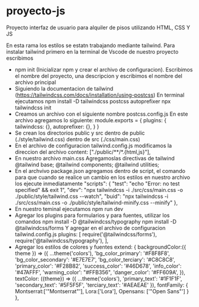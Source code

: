 # proyecto-js
Proyecto interfaz de usuario para alquiler de pisos utilizando HTML, CSS Y JS

En esta rama los estilos se estatn trabajando mediante tailwind.
Para instalar tailwind primero en la terminal de Vscode de nuestro proyecto escribimos
  - npm init (Inicializar npm y crear el archivo de configuracion).
    Escribimos el nombre del proyecto, una descripcion y escribimos el nombre del archivo principal
  - Siguiendo la documentacion de tailwind (https://tailwindcss.com/docs/installation/using-postcss)
    En terminal ejecutamos npm install -D tailwindcss postcss autoprefixer
    npx tailwindcss init
  - Creamos un archivo con el siguiente nombre postcss.config.js
    En este archivo agregamos lo siguiente:
    module.exports = {
    plugins: {
      tailwindcss: {},
      autoprefixer: {},
      }
    }
  - Se crean los directorios public y src dentro de public (./style/tailwind.css) dentro de src (./css/main.css)
  - En el archivo de configuracion tailwind.config.js
    modificamos la direccion del archivo
    content: ["./public/**/*.{html,js}"],
  - En nuestro archivo main.css
    Agregamoslas directivas de tailwind 
      @tailwind base;
      @tailwind components;
      @tailwind utilities;
  - En el archvivo package.json agregamos dentro de script, el comando para que cuando se realice un cambio en los estilos en nuestro archivo los ejecute inmediatamente
      "scripts": {
        "test": "echo \"Error: no test specified\" && exit 1",
        "dev": "npx tailwindcss -i ./src/css/main.css -o ./public/style/tailwind.css --watch",
        "buid": "npx tailwindcss -i ./src/css/main.css -o ./public/style/tailwind-minify.css --minify"
      },
  - En nuestro teminal ejecutamos npm run dev
  - Agregar los plugins para formularios y para fuentes, utilizar los comandos 
    npm install -D @tailwindcss/typography
    npm install -D @tailwindcss/forms
    Y agregar en el archivo de configuracion tailwind.config.js
      plugins: [
    require('@tailwindcss/forms'),
    require('@tailwindcss/typography'),
  ],
  - Agregar los estilos de colores y fuentes
      extend: {
      backgroundColor:({ theme }) => ({
        ...theme('colors'),
        'bg_color_primary': '#F8F8F8',
        'bg_color_secondary': '#E7E7E7',
        'bg_color_terciary': '#C8C8C8',
        'primary_color': '#F28B82',
        'success_color': '#46D678',
        'info_color': '#47AFFF',
        'warning_color': "#FFB356",
        'danger_color': '#FF609A',
      }),
      textColor: ({theme}) => ({
        ...theme('colors'),
        'primary_text': '#1F1F1F',
        'secondary_text': '#5F5F5F',
        'terciary_text': '#AEAEAE'
      }),
      fontFamily: {
        Montserrat:['"Montserrat"'],
        Lora:['Lora'],
        Opensans: ['"Open Sans"']
      }
    },
